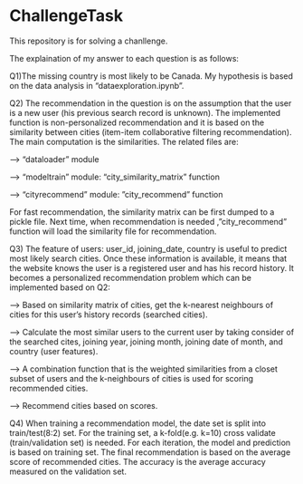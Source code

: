 # ChallengeTask
This repository is for solving a chanllenge.

The explaination of my answer to each question is as follows:

Q1)The missing country is most likely to be Canada. My hypothesis is based on the data analysis in “dataexploration.ipynb”.

Q2) The recommendation in the question is on the assumption that the user is a new user (his previous search record is unknown). The implemented function  is non-personalized recommendation and it is based on the similarity between cities (item-item collaborative filtering recommendation). The main computation is the similarities. The related files are:

--> “dataloader” module

--> “modeltrain” module: “city_similarity_matrix” function

--> “cityrecommend” module: ”city_recommend” function

For fast recommendation, the similarity matrix can be first dumped to a pickle file. Next time, when recommendation is needed ,”city_recommend” function will load the similarity file for recommendation.

Q3) The feature of users: user_id, joining_date, country is useful to predict most likely search cities. Once these information is available, it means that the website knows the user is a registered user and has his record history. It becomes a personalized recommendation problem which can be implemented based on Q2: 

--> Based on similarity matrix of cities, get the k-nearest neighbours of cities for this user’s history records (searched cities).

--> Calculate the most similar users to the current user by taking consider of the searched cites, joining year, joining month, joining date of month, and country (user features).

--> A combination function that is the weighted similarities from a closet subset of users and the k-neighbours of cities is used for scoring recommended cities.

--> Recommend cities based on scores.

Q4) When training a recommendation model, the date set is split into train/test(8:2) set. For the training set, a k-fold(e.g. k=10) cross validate (train/validation set) is needed. For each iteration, the model and prediction is based on training set. The final recommendation is based on the average score of recommended cities. The accuracy is the average accuracy measured on the validation set. 
